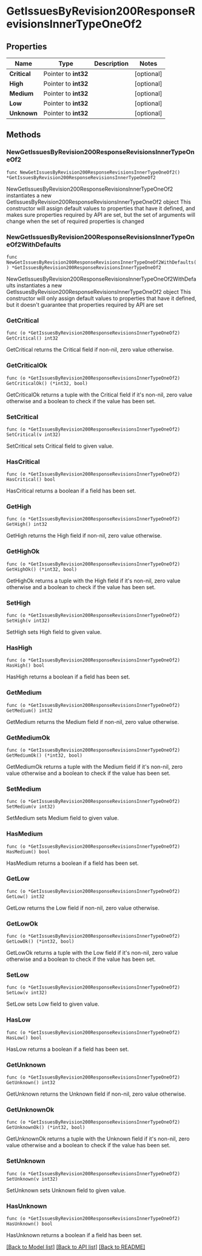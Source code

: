 # GetIssuesByRevision200ResponseRevisionsInnerTypeOneOf2

## Properties

Name | Type | Description | Notes
------------ | ------------- | ------------- | -------------
**Critical** | Pointer to **int32** |  | [optional] 
**High** | Pointer to **int32** |  | [optional] 
**Medium** | Pointer to **int32** |  | [optional] 
**Low** | Pointer to **int32** |  | [optional] 
**Unknown** | Pointer to **int32** |  | [optional] 

## Methods

### NewGetIssuesByRevision200ResponseRevisionsInnerTypeOneOf2

`func NewGetIssuesByRevision200ResponseRevisionsInnerTypeOneOf2() *GetIssuesByRevision200ResponseRevisionsInnerTypeOneOf2`

NewGetIssuesByRevision200ResponseRevisionsInnerTypeOneOf2 instantiates a new GetIssuesByRevision200ResponseRevisionsInnerTypeOneOf2 object
This constructor will assign default values to properties that have it defined,
and makes sure properties required by API are set, but the set of arguments
will change when the set of required properties is changed

### NewGetIssuesByRevision200ResponseRevisionsInnerTypeOneOf2WithDefaults

`func NewGetIssuesByRevision200ResponseRevisionsInnerTypeOneOf2WithDefaults() *GetIssuesByRevision200ResponseRevisionsInnerTypeOneOf2`

NewGetIssuesByRevision200ResponseRevisionsInnerTypeOneOf2WithDefaults instantiates a new GetIssuesByRevision200ResponseRevisionsInnerTypeOneOf2 object
This constructor will only assign default values to properties that have it defined,
but it doesn't guarantee that properties required by API are set

### GetCritical

`func (o *GetIssuesByRevision200ResponseRevisionsInnerTypeOneOf2) GetCritical() int32`

GetCritical returns the Critical field if non-nil, zero value otherwise.

### GetCriticalOk

`func (o *GetIssuesByRevision200ResponseRevisionsInnerTypeOneOf2) GetCriticalOk() (*int32, bool)`

GetCriticalOk returns a tuple with the Critical field if it's non-nil, zero value otherwise
and a boolean to check if the value has been set.

### SetCritical

`func (o *GetIssuesByRevision200ResponseRevisionsInnerTypeOneOf2) SetCritical(v int32)`

SetCritical sets Critical field to given value.

### HasCritical

`func (o *GetIssuesByRevision200ResponseRevisionsInnerTypeOneOf2) HasCritical() bool`

HasCritical returns a boolean if a field has been set.

### GetHigh

`func (o *GetIssuesByRevision200ResponseRevisionsInnerTypeOneOf2) GetHigh() int32`

GetHigh returns the High field if non-nil, zero value otherwise.

### GetHighOk

`func (o *GetIssuesByRevision200ResponseRevisionsInnerTypeOneOf2) GetHighOk() (*int32, bool)`

GetHighOk returns a tuple with the High field if it's non-nil, zero value otherwise
and a boolean to check if the value has been set.

### SetHigh

`func (o *GetIssuesByRevision200ResponseRevisionsInnerTypeOneOf2) SetHigh(v int32)`

SetHigh sets High field to given value.

### HasHigh

`func (o *GetIssuesByRevision200ResponseRevisionsInnerTypeOneOf2) HasHigh() bool`

HasHigh returns a boolean if a field has been set.

### GetMedium

`func (o *GetIssuesByRevision200ResponseRevisionsInnerTypeOneOf2) GetMedium() int32`

GetMedium returns the Medium field if non-nil, zero value otherwise.

### GetMediumOk

`func (o *GetIssuesByRevision200ResponseRevisionsInnerTypeOneOf2) GetMediumOk() (*int32, bool)`

GetMediumOk returns a tuple with the Medium field if it's non-nil, zero value otherwise
and a boolean to check if the value has been set.

### SetMedium

`func (o *GetIssuesByRevision200ResponseRevisionsInnerTypeOneOf2) SetMedium(v int32)`

SetMedium sets Medium field to given value.

### HasMedium

`func (o *GetIssuesByRevision200ResponseRevisionsInnerTypeOneOf2) HasMedium() bool`

HasMedium returns a boolean if a field has been set.

### GetLow

`func (o *GetIssuesByRevision200ResponseRevisionsInnerTypeOneOf2) GetLow() int32`

GetLow returns the Low field if non-nil, zero value otherwise.

### GetLowOk

`func (o *GetIssuesByRevision200ResponseRevisionsInnerTypeOneOf2) GetLowOk() (*int32, bool)`

GetLowOk returns a tuple with the Low field if it's non-nil, zero value otherwise
and a boolean to check if the value has been set.

### SetLow

`func (o *GetIssuesByRevision200ResponseRevisionsInnerTypeOneOf2) SetLow(v int32)`

SetLow sets Low field to given value.

### HasLow

`func (o *GetIssuesByRevision200ResponseRevisionsInnerTypeOneOf2) HasLow() bool`

HasLow returns a boolean if a field has been set.

### GetUnknown

`func (o *GetIssuesByRevision200ResponseRevisionsInnerTypeOneOf2) GetUnknown() int32`

GetUnknown returns the Unknown field if non-nil, zero value otherwise.

### GetUnknownOk

`func (o *GetIssuesByRevision200ResponseRevisionsInnerTypeOneOf2) GetUnknownOk() (*int32, bool)`

GetUnknownOk returns a tuple with the Unknown field if it's non-nil, zero value otherwise
and a boolean to check if the value has been set.

### SetUnknown

`func (o *GetIssuesByRevision200ResponseRevisionsInnerTypeOneOf2) SetUnknown(v int32)`

SetUnknown sets Unknown field to given value.

### HasUnknown

`func (o *GetIssuesByRevision200ResponseRevisionsInnerTypeOneOf2) HasUnknown() bool`

HasUnknown returns a boolean if a field has been set.


[[Back to Model list]](../README.md#documentation-for-models) [[Back to API list]](../README.md#documentation-for-api-endpoints) [[Back to README]](../README.md)


